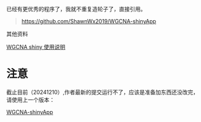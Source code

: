 
已经有更优秀的程序了，我就不重复造轮子了，直接引用。

> https://github.com/ShawnWx2019/WGCNA-shinyApp

其他资料

[WGCNA shiny 使用说明](https://zhuanlan.zhihu.com/p/420605088)


# 注意

截止目前（20241210）,作者最新的提交运行不了，应该是准备加东西还没改完，请使用上一个版本：

[WGCNA-shinyApp](https://github.com/ShawnWx2019/WGCNA-shinyApp/tree/ca1ad4e299271436280cb409725a7224e0b03ddd)

